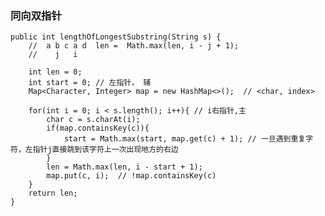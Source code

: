 ### 同向双指针 



    public int lengthOfLongestSubstring(String s) {
        //  a b c a d  len =  Math.max(len, i - j + 1);
        //    j   i

        int len = 0;
        int start = 0; // 左指针， 辅
        Map<Character, Integer> map = new HashMap<>();  // <char, index>

        for(int i = 0; i < s.length(); i++){ // i右指针,主
            char c = s.charAt(i);
            if(map.containsKey(c)){
                start = Math.max(start, map.get(c) + 1); // 一旦遇到重复字符，左指针j直接跳到该字符上一次出现地方的右边
            }
            len = Math.max(len, i - start + 1);
            map.put(c, i);  // !map.containsKey(c)
        }
        return len;
    }
